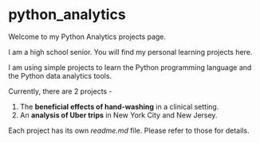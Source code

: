 # python_analytics
Welcome to my Python Analytics projects page.

I am a high school senior. You will find my personal learning projects here. 

I am using simple projects to learn the Python programming language and the Python data analytics tools.

Currently, there are 2 projects -

1. The **beneficial effects of hand-washing** in a clinical setting.
2. An **analysis of Uber trips** in New York City and New Jersey.

Each project has its own *readme.md* file. Please refer to those for details.

